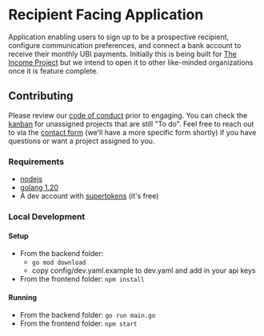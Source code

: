 # Recipient Facing Application

Application enabling users to sign up to be a prospective recipient, configure communication preferences, and connect a bank account to receive their monthly UBI payments. Initially this is being built for [The Income Project](https://www.incomeproject.org) but we intend to open it to other like-minded organizations once it is feature complete.

## Contributing

Please review our [code of conduct](CODE_OF_CONDUCT.md) prior to engaging. You can check the [kanban](https://airtable.com/shr70PWVXBz9CHlyZ/tblLDacF1fREpCbYd) for unassigned projects that are still "To do". Feel free to reach out to via the [contact form](https://www.incomeproject.org/contact-us) (we'll have a more specific form shortly) if you have questions or want a project assigned to you.

### Requirements

- [nodejs](https://nodejs.org)
- [golang 1.20](https://go.dev/doc/install)
- A dev account with [supertokens](https://supertokens.com/) (it's free)

### Local Development

#### Setup

- From the backend folder:
  - `go mod download`
  - copy config/dev.yaml.example to dev.yaml and add in your api keys
- From the frontend folder: `npm install`

#### Running

- From the backend folder: `go run main.go`
- From the frontend folder: `npm start`
